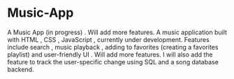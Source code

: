 # Music-App
A Music App (in progress) . Will add more features.
A music application built with HTML , CSS , JavaScript , currently under development. Features include search , music playback , adding to favorites (creating a favorites playlist) and user-friendly UI . Will add more features. I will also add the feature to track the user-specific change using SQL and a song database backend.
